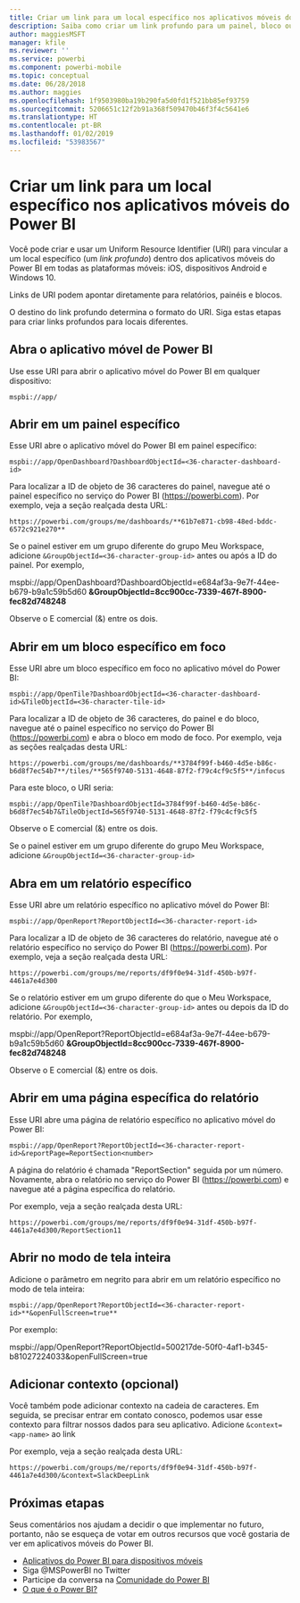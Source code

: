 ```yaml
---
title: Criar um link para um local específico nos aplicativos móveis do Power BI
description: Saiba como criar um link profundo para um painel, bloco ou relatório específico no aplicativo móvel do Power BI com um Uniform Resource Identifier (URI).
author: maggiesMSFT
manager: kfile
ms.reviewer: ''
ms.service: powerbi
ms.component: powerbi-mobile
ms.topic: conceptual
ms.date: 06/28/2018
ms.author: maggies
ms.openlocfilehash: 1f9503980ba19b290fa5d0fd1f521bb85ef93759
ms.sourcegitcommit: 5206651c12f2b91a368f509470b46f3f4c5641e6
ms.translationtype: HT
ms.contentlocale: pt-BR
ms.lasthandoff: 01/02/2019
ms.locfileid: "53983567"
---
```

# <a name="create-a-link-to-a-specific-location-in-the-power-bi-mobile-apps"></a>Criar um link para um local específico nos aplicativos móveis do Power BI
Você pode criar e usar um Uniform Resource Identifier (URI) para vincular a um local específico (um *link profundo*) dentro dos aplicativos móveis do Power BI em todas as plataformas móveis: iOS, dispositivos Android e Windows 10.

Links de URI podem apontar diretamente para relatórios, painéis e blocos.

O destino do link profundo determina o formato do URI. Siga estas etapas para criar links profundos para locais diferentes. 

## <a name="open-the-power-bi-mobile-app"></a>Abra o aplicativo móvel de Power BI
Use esse URI para abrir o aplicativo móvel do Power BI em qualquer dispositivo:

    mspbi://app/


## <a name="open-to-a-specific-dashboard"></a>Abrir em um painel específico
Esse URI abre o aplicativo móvel do Power BI em painel específico:

    mspbi://app/OpenDashboard?DashboardObjectId=<36-character-dashboard-id>

Para localizar a ID de objeto de 36 caracteres do painel, navegue até o painel específico no serviço do Power BI (https://powerbi.com). Por exemplo, veja a seção realçada desta URL:

`https://powerbi.com/groups/me/dashboards/**61b7e871-cb98-48ed-bddc-6572c921e270**`

Se o painel estiver em um grupo diferente do grupo Meu Workspace, adicione `&GroupObjectId=<36-character-group-id>` antes ou após a ID do painel. Por exemplo, 

mspbi://app/OpenDashboard?DashboardObjectId=e684af3a-9e7f-44ee-b679-b9a1c59b5d60 **&GroupObjectId=8cc900cc-7339-467f-8900-fec82d748248**

Observe o E comercial (&) entre os dois.

## <a name="open-to-a-specific-tile-in-focus"></a>Abrir em um bloco específico em foco
Esse URI abre um bloco específico em foco no aplicativo móvel do Power BI:

    mspbi://app/OpenTile?DashboardObjectId=<36-character-dashboard-id>&TileObjectId=<36-character-tile-id>

Para localizar a ID de objeto de 36 caracteres, do painel e do bloco, navegue até o painel específico no serviço do Power BI (https://powerbi.com) e abra o bloco em modo de foco. Por exemplo, veja as seções realçadas desta URL:

`https://powerbi.com/groups/me/dashboards/**3784f99f-b460-4d5e-b86c-b6d8f7ec54b7**/tiles/**565f9740-5131-4648-87f2-f79c4cf9c5f5**/infocus`

Para este bloco, o URI seria:

    mspbi://app/OpenTile?DashboardObjectId=3784f99f-b460-4d5e-b86c-b6d8f7ec54b7&TileObjectId=565f9740-5131-4648-87f2-f79c4cf9c5f5

Observe o E comercial (&) entre os dois.

Se o painel estiver em um grupo diferente do grupo Meu Workspace, adicione `&GroupObjectId=<36-character-group-id>`

## <a name="open-to-a-specific-report"></a>Abra em um relatório específico
Esse URI abre um relatório específico no aplicativo móvel do Power BI:

    mspbi://app/OpenReport?ReportObjectId=<36-character-report-id>

Para localizar a ID de objeto de 36 caracteres do relatório, navegue até o relatório específico no serviço do Power BI (https://powerbi.com). Por exemplo, veja a seção realçada desta URL:

`https://powerbi.com/groups/me/reports/df9f0e94-31df-450b-b97f-4461a7e4d300`

Se o relatório estiver em um grupo diferente do que o Meu Workspace, adicione `&GroupObjectId=<36-character-group-id>` antes ou depois da ID do relatório. Por exemplo, 

mspbi://app/OpenReport?ReportObjectId=e684af3a-9e7f-44ee-b679-b9a1c59b5d60 **&GroupObjectId=8cc900cc-7339-467f-8900-fec82d748248**

Observe o E comercial (&) entre os dois.

## <a name="open-to-a-specific-report-page"></a>Abrir em uma página específica do relatório
Esse URI abre uma página de relatório específico no aplicativo móvel do Power BI:

    mspbi://app/OpenReport?ReportObjectId=<36-character-report-id>&reportPage=ReportSection<number>

A página do relatório é chamada "ReportSection" seguida por um número. Novamente, abra o relatório no serviço do Power BI (https://powerbi.com) e navegue até a página específica do relatório. 

Por exemplo, veja a seção realçada desta URL:

`https://powerbi.com/groups/me/reports/df9f0e94-31df-450b-b97f-4461a7e4d300/ReportSection11`

## <a name="open-in-full-screen-mode"></a>Abrir no modo de tela inteira
Adicione o parâmetro em negrito para abrir em um relatório específico no modo de tela inteira:

    mspbi://app/OpenReport?ReportObjectId=<36-character-report-id>**&openFullScreen=true**

Por exemplo: 

mspbi://app/OpenReport?ReportObjectId=500217de-50f0-4af1-b345-b81027224033&openFullScreen=true

## <a name="add-context-optional"></a>Adicionar contexto (opcional)
Você também pode adicionar contexto na cadeia de caracteres. Em seguida, se precisar entrar em contato conosco, podemos usar esse contexto para filtrar nossos dados para seu aplicativo. Adicione `&context=<app-name>` ao link

Por exemplo, veja a seção realçada desta URL: 

`https://powerbi.com/groups/me/reports/df9f0e94-31df-450b-b97f-4461a7e4d300/&context=SlackDeepLink`

## <a name="next-steps"></a>Próximas etapas
Seus comentários nos ajudam a decidir o que implementar no futuro, portanto, não se esqueça de votar em outros recursos que você gostaria de ver em aplicativos móveis do Power BI. 

* [Aplicativos do Power BI para dispositivos móveis](mobile-apps-for-mobile-devices.md)
* Siga @MSPowerBI no Twitter
* Participe da conversa na [Comunidade do Power BI](http://community.powerbi.com/)
* [O que é o Power BI?](../../power-bi-overview.md)

